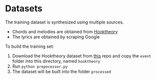 # Datasets

The training dataset is synthesized using multiple sources.

* Chords and melodies are obtained from [Hooktheory](https://www.hooktheory.com/)
* The lyrics are obtained by scraping Google



To build the training set:

1. Download the Hooktheory dataset from [this](https://github.com/wayne391/lead-sheet-dataset) repo and copy the `event` folder into this directory, named `hooktheory`
2. Run `python prepocessor.py`
3. The dataset will be built into the folder `processed`